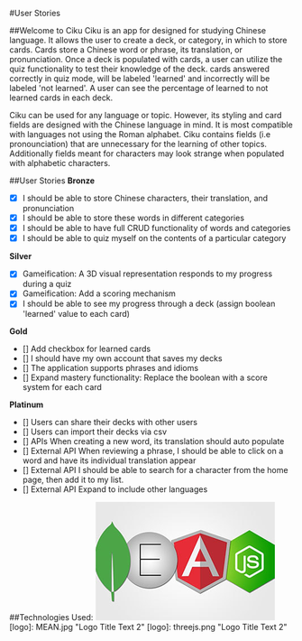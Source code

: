 #User Stories

##Welcome to Ciku
Ciku is an app for designed for studying Chinese language. It allows the user to create a deck, or category,
in which to store cards. Cards store a Chinese word or phrase, its translation, or pronunciation. Once a deck
is populated with cards, a user can utilize the quiz functionality to test their knowledge of the deck. cards
answered correctly in quiz mode, will be labeled 'learned' and incorrectly will be labeled 'not learned'. A user
can see the percentage of learned to not learned cards in each deck.

Ciku can be used for any language or topic. However, its styling and card fields are designed with the
Chinese language in mind. It is most compatible with languages not using the Roman alphabet. Ciku contains fields (i.e pronounciation) that are unnecessary for the learning of other topics. Additionally fields meant for characters may look strange when populated with alphabetic characters.


##User Stories
**Bronze**
- [x] I should be able to store Chinese characters, their translation, and pronunciation
- [x] I should be able to store these words in different categories
- [x] I should be able to have full CRUD functionality of words and categories
- [x] I should be able to quiz myself on the contents of a particular category

**Silver**
- [x] Gameification: A 3D visual representation responds to my progress during a quiz
- [x] Gameification: Add a scoring mechanism
- [x] I should be able to see my progress through a deck (assign boolean 'learned' value to each card)

**Gold**
- [] Add checkbox for learned cards
- [] I should have my own account that saves my decks
- [] The application supports phrases and idioms
- [] Expand mastery functionality: Replace the boolean with a score  system for each card

**Platinum**
- [] Users can share their decks with other users
- [] Users can import their decks via csv
- [] APIs When creating a new word, its translation should auto populate
- [] External API When reviewing a phrase, I should be able to click on a word and have its individual translation appear
- [] External API I should be able to search for a character from the home page, then add it to my list.
- [] External API Expand to include other languages


##Technologies Used:
![alt text](MEAN.jpg "Logo Title Text 1")
[logo]: MEAN.jpg "Logo Title Text 2"
[logo]: threejs.png "Logo Title Text 2"
